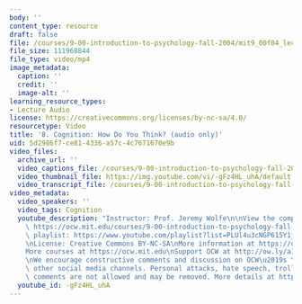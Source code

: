 ```yaml
---
body: ''
content_type: resource
draft: false
file: /courses/9-00-introduction-to-psychology-fall-2004/mit9_00f04_lec08_360p_16_9.mp4
file_size: 111968844
file_type: video/mp4
image_metadata:
  caption: ''
  credit: ''
  image-alt: ''
learning_resource_types:
- Lecture Audio
license: https://creativecommons.org/licenses/by-nc-sa/4.0/
resourcetype: Video
title: '8. Cognition: How Do You Think? (audio only)'
uid: 5d2986f7-ce81-4336-a57c-4c7671670e9b
video_files:
  archive_url: ''
  video_captions_file: /courses/9-00-introduction-to-psychology-fall-2004/mit9_00f04_lec08_captions.vtt
  video_thumbnail_file: https://img.youtube.com/vi/-gFz4HL_uhA/default.jpg
  video_transcript_file: /courses/9-00-introduction-to-psychology-fall-2004/1Eja9K0eSyqlx5ZOVMWwjfR-Ok3kwj1pr_transcript.pdf
video_metadata:
  video_speakers: ''
  video_tags: Cognition
  youtube_description: "Instructor: Prof. Jeremy Wolfe\n\nView the complete course:\
    \ https://ocw.mit.edu/courses/9-00-introduction-to-psychology-fall-2004/\nYouTube\
    \ playlist: https://www.youtube.com/playlist?list=PLUl4u3cNGP615Y1j9Ok3szAH5DxhFjTHo\n\
    \nLicense: Creative Commons BY-NC-SA\nMore information at https://ocw.mit.edu/terms\n\
    More courses at https://ocw.mit.edu\nSupport OCW at http://ow.ly/a1If50zVRlQ\n\
    \nWe encourage constructive comments and discussion on OCW\u2019s YouTube and\
    \ other social media channels. Personal attacks, hate speech, trolling, and inappropriate\
    \ comments are not allowed and may be removed. More details at https://ocw.mit.edu/comments."
  youtube_id: -gFz4HL_uhA
---
```

